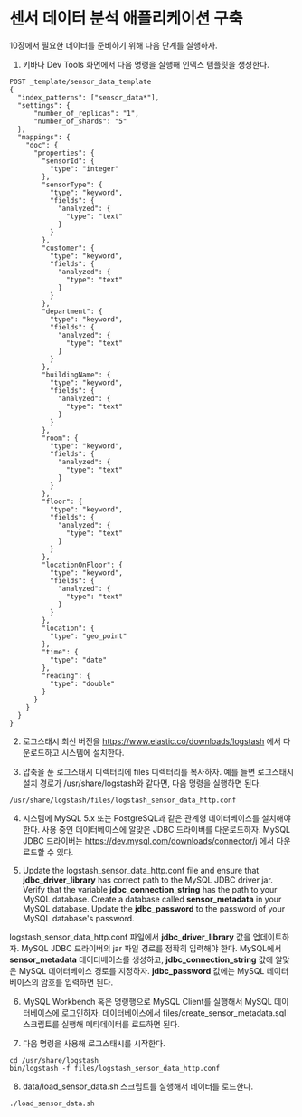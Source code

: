 # 센서 데이터 분석 애플리케이션 구축

10장에서 필요한 데이터를 준비하기 위해 다음 단계를 실행하자.

1. 키바나 Dev Tools 화면에서 다음 명령을 실행해 인덱스 템플릿을 생성한다.

```shell
POST _template/sensor_data_template
{
  "index_patterns": ["sensor_data*"],
  "settings": {
      "number_of_replicas": "1",
      "number_of_shards": "5"
  },
  "mappings": {
    "doc": {
      "properties": {
        "sensorId": {
          "type": "integer"
        },
        "sensorType": {
          "type": "keyword",
          "fields": {
            "analyzed": {
              "type": "text"
            }
          }
        },
        "customer": {
          "type": "keyword",
          "fields": {
            "analyzed": {
              "type": "text"
            }
          }
        },
        "department": {
          "type": "keyword",
          "fields": {
            "analyzed": {
              "type": "text"
            }
          }
        },
        "buildingName": {
          "type": "keyword",
          "fields": {
            "analyzed": {
              "type": "text"
            }
          }
        },
        "room": {
          "type": "keyword",
          "fields": {
            "analyzed": {
              "type": "text"
            }
          }
        },
        "floor": {
          "type": "keyword",
          "fields": {
            "analyzed": {
              "type": "text"
            }
          }
        },
        "locationOnFloor": {
          "type": "keyword",
          "fields": {
            "analyzed": {
              "type": "text"
            }
          }
        },
        "location": {
          "type": "geo_point"
        },
        "time": {
          "type": "date"
        },
        "reading": {
          "type": "double"
        }
      }
    }
  }
}
```

2. 로그스태시 최신 버전을 https://www.elastic.co/downloads/logstash 에서 다운로드하고 시스템에 설치한다.

3. 압축을 푼 로그스태시 디렉터리에 files 디렉터리를 복사하자. 예를 들면 로그스태시 설치 경로가 /usr/share/logstash와 같다면, 다음 명령을 실행하면 된다.

```shell
/usr/share/logstash/files/logstash_sensor_data_http.conf
```

4. 시스템에 MySQL 5.x 또는 PostgreSQL과 같은 관계형 데이터베이스를 설치해야 한다. 사용 중인 데이터베이스에 알맞은 JDBC 드라이버를 다운로드하자. MySQL JDBC 드라이버는 https://dev.mysql.com/downloads/connector/j 에서 다운로드할 수 있다.


5. Update the logstash_sensor_data_http.conf file and ensure that **jdbc_driver_library** has correct path to the MySQL JDBC driver jar. Verify that the variable **jdbc_connection_string** has the path to your MySQL database. Create a database called **sensor_metadata** in your MySQL database. Update the **jdbc_password** to the password of your MySQL database's password.

logstash_sensor_data_http.conf 파일에서 **jdbc_driver_library** 값을 업데이트하자. MySQL JDBC 드라이버의 jar 파일 경로를 정확히 입력해야 한다. MySQL에서 **sensor_metadata** 데이터베이스를 생성하고, **jdbc_connection_string** 값에 알맞은 MySQL 데이터베이스 경로를 지정하자. **jdbc_password** 값에는 MySQL 데이터베이스의 암호를 입력하면 된다.

6. MySQL Workbench 혹은 명랭행으로 MySQL Client를 실행해서 MySQL 데이터베이스에 로그인하자. 데이터베이스에서 files/create_sensor_metadata.sql 스크립트를 실행해 메타데이터를 로드하면 된다.

7. 다음 명령을 사용해 로그스태시를 시작한다.

```shell
cd /usr/share/logstash
bin/logstash -f files/logstash_sensor_data_http.conf
```

8. data/load_sensor_data.sh 스크립트를 실행해서 데이터를 로드한다.

```shell
./load_sensor_data.sh
```
